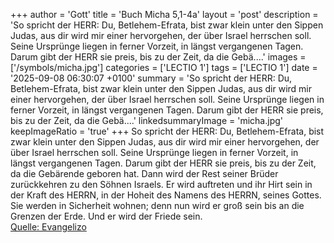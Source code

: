 +++
author = 'Gott'
title = 'Buch Micha 5,1-4a'
layout = 'post'
description = 'So spricht der HERR: Du, Betlehem-Efrata, bist zwar klein unter den Sippen Judas, aus dir wird mir einer hervorgehen, der über Israel herrschen soll. Seine Ursprünge liegen in ferner Vorzeit, in längst vergangenen Tagen. Darum gibt der HERR sie preis, bis zu der Zeit, da die Gebä....'
images = ['/symbols/micha.jpg']
categories = ['LECTIO 1']
tags = ['LECTIO 1']
date = '2025-09-08 06:30:07 +0100'
summary = 'So spricht der HERR: Du, Betlehem-Efrata, bist zwar klein unter den Sippen Judas, aus dir wird mir einer hervorgehen, der über Israel herrschen soll. Seine Ursprünge liegen in ferner Vorzeit, in längst vergangenen Tagen. Darum gibt der HERR sie preis, bis zu der Zeit, da die Gebä....'
linkedsummaryImage = 'micha.jpg'
keepImageRatio = 'true'
+++
So spricht der HERR: Du, Betlehem-Efrata, bist zwar klein unter den Sippen Judas, aus dir wird mir einer hervorgehen, der über Israel herrschen soll. Seine Ursprünge liegen in ferner Vorzeit, in längst vergangenen Tagen.
Darum gibt der HERR sie preis, bis zu der Zeit, da die Gebärende geboren hat.<!--more--> Dann wird der Rest seiner Brüder zurückkehren zu den Söhnen Israels.
Er wird auftreten und ihr Hirt sein in der Kraft des HERRN, in der Hoheit des Namens des HERRN, seines Gottes. Sie werden in Sicherheit wohnen; denn nun wird er groß sein bis an die Grenzen der Erde.
Und er wird der Friede sein.<br> [Quelle: Evangelizo](https://evangeliumtagfuertag.org/DE/gospel)